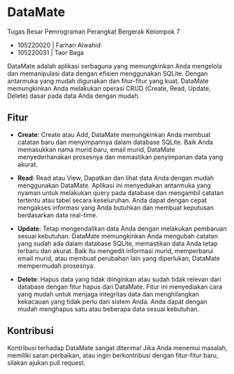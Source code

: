 # DataMate

Tugas Besar Pemrograman Perangkat Bergerak Kelompok 7
- 105220020 | Farhan Alwahid
- 105220031 | Taor Baga

DataMate adalah aplikasi serbaguna yang memungkinkan Anda mengelola dan memanipulasi data dengan efisien menggunakan SQLite. Dengan antarmuka yang mudah digunakan dan fitur-fitur yang kuat, DataMate memungkinkan Anda melakukan operasi CRUD (Create, Read, Update, Delete) dasar pada data Anda dengan mudah.

## Fitur

- **Create**: Create atau Add, DataMate memungkinkan Anda membuat catatan baru dan menyimpannya dalam database SQLite. Baik Anda memasukkan nama murid baru, email murid, DataMate menyederhanakan prosesnya dan memastikan penyimpanan data yang akurat.

- **Read**: Read atau View, Dapatkan dan lihat data Anda dengan mudah menggunakan DataMate. Aplikasi ini menyediakan antarmuka yang nyaman untuk melakukan query pada database dan mengambil catatan tertentu atau tabel secara keseluruhan. Anda dapat dengan cepat mengakses informasi yang Anda butuhkan dan membuat keputusan berdasarkan data real-time.

- **Update**: Tetap mengendalikan data Anda dengan melakukan pembaruan sesuai kebutuhan. DataMate memungkinkan Anda mengubah catatan yang sudah ada dalam database SQLite, memastikan data Anda tetap terbaru dan akurat. Baik itu mengedit informasi murid, memperbarui email murid, atau membuat perubahan lain yang diperlukan, DataMate mempermudah prosesnya.

- **Delete**: Hapus data yang tidak diinginkan atau sudah tidak relevan dari database dengan fitur hapus dari DataMate. Fitur ini menyediakan cara yang mudah untuk menjaga integritas data dan menghilangkan kekacauan yang tidak perlu dari sistem Anda. Anda dapat dengan mudah menghapus satu atau beberapa data sesuai kebutuhan.

## Kontribusi

Kontribusi terhadap DataMate sangat diterima! Jika Anda menemui masalah, memiliki saran perbaikan, atau ingin berkontribusi dengan fitur-fitur baru, silakan ajukan pull request.
